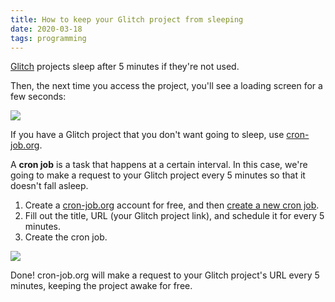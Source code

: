 ```yaml
---
title: How to keep your Glitch project from sleeping
date: 2020-03-18
tags: programming
---
```

[Glitch](https://glitch.com) projects sleep after 5 minutes if they're not used. 

Then, the next time you access the project, you'll see a loading screen for a few seconds: 

![](/assets/glitch-asleep.png)

If you have a Glitch project that you don't want going to sleep, use [cron-job.org](https://cron-job.org). 

A **cron job** is a task that happens at a certain interval. In this case, we're going to make a request to your Glitch project every 5 minutes so that it doesn't fall asleep. 

1. Create a [cron-job.org](https://cron-job.org) account for free, and then [create a new cron job](https://cron-job.org/en/members/jobs/add/). 
2. Fill out the title, URL (your Glitch project link), and schedule it for every 5 minutes. 
3. Create the cron job. 

![](/assets/glitch-cron-job.png)

Done! cron-job.org will make a request to your Glitch project's URL every 5 minutes, keeping the project awake for free.
